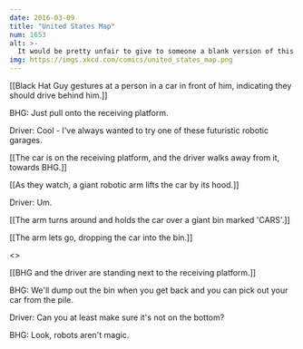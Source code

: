 ```yaml
---
date: 2016-03-09
title: "United States Map"
num: 1653
alt: >-
  It would be pretty unfair to give to someone a blank version of this map as a 'how many states can you name?' quiz. (If you include Alaska and Hawaii, you should swap the Aleutian Islands with the Hawaiian ones.)
img: https://imgs.xkcd.com/comics/united_states_map.png
---
```

[[Black Hat Guy gestures at a person in a car in front of him, indicating they should drive behind him.]]

BHG: Just pull onto the receiving platform.

Driver: Cool - I've always wanted to try one of these futuristic robotic garages.

[[The car is on the receiving platform, and the driver walks away from it, towards BHG.]]

[[As they watch, a giant robotic arm lifts the car by its hood.]]

Driver: Um.

[[The arm turns around and holds the car over a giant bin marked 'CARS'.]]

[[The arm lets go, dropping the car into the bin.]]

<<CRUNCH>>

[[BHG and the driver are standing next to the receiving platform.]]

BHG: We'll dump out the bin when you get back and you can pick out your car from the pile.

Driver: Can you at least make sure it's not on the bottom?

BHG: Look, robots aren't magic.

